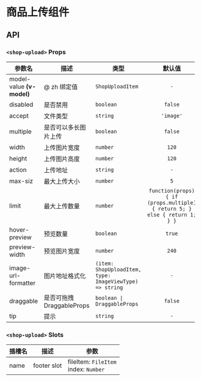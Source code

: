 # 商品上传组件


## API


### `<shop-upload>` Props

|参数名|描述|类型|默认值|
|---|---|---|:---:|
|model-value **(v-model)**|@ zh 绑定值|`ShopUploadItem`|`-`|
|disabled|是否禁用|`boolean`|`false`|
|accept|文件类型|`string`|`'image'`|
|multiple|是否可以多长图片上传|`boolean`|`false`|
|width|上传图片宽度|`number`|`120`|
|height|上传图片高度|`number`|`120`|
|action|上传地址|`string`|`-`|
|max-siz|最大上传大小|`number`|`5`|
|limit|最大上传数量|`number`|`function(props) { if (props.multiple) { return 5; } else { return 1; } }`|
|hover-preview|预览数量|`boolean`|`true`|
|preview-width|预览图片宽度|`number`|`240`|
|image-url-formatter|图片地址格式化|`(item: ShopUploadItem, type: ImageViewType) => string`|`-`|
|draggable|是否可拖拽 DraggableProps|`boolean \| DraggableProps`|`false`|
|tip|提示|`string`|`-`|
### `<shop-upload>` Slots

|插槽名|描述|参数|
|---|:---:|---|
|name|footer slot|fileItem: `FileItem`<br>index: `Number`|


